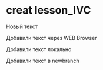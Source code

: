 ﻿# creat lesson_IVC

Новый текст

Добавили текст через WEB Browser


Добавили текст локально


Добавили текст в newbranch
